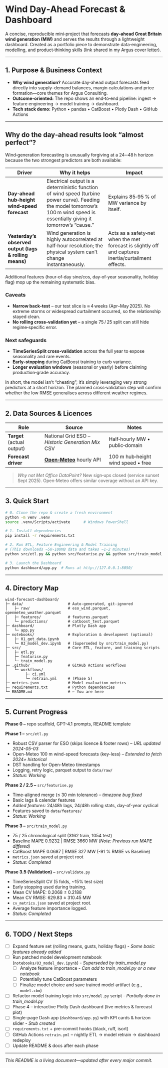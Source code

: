# Wind Day‑Ahead Forecast & Dashboard

A concise, reproducible mini‑project that forecasts **day‑ahead Great Britain wind generation (MW)** and serves the results through a lightweight dashboard.
Created as a portfolio piece to demonstrate data‑engineering, modelling, and product‑thinking skills (link shared in my Argus cover letter).

---

## 1. Purpose & Business Context

* **Why wind generation?** Accurate day‑ahead output forecasts feed directly into supply–demand balances, margin calculations and price formation—core themes for Argus Consulting.
* **Outcome‑oriented:** The repo shows an end‑to‑end pipeline: ingest → feature engineering → model training → dashboard.
* **Tech stack demo:** Python • pandas • CatBoost • Plotly Dash • GitHub Actions

---

## Why do the day‑ahead results look “almost perfect”?

Wind‑generation forecasting is unusually forgiving at a 24‑‑48 h horizon because the two strongest predictors are both available:

| Driver | Why it helps | Impact |
|--------|--------------|--------|
| **Day‑ahead hub‑height wind‑speed forecast** | Electrical output is a deterministic function of wind speed (turbine power curve).  Feeding the model tomorrow’s 100 m wind speed is essentially giving it tomorrow’s “cause.” | Explains 85‑95 % of MW variance by itself. |
| **Yesterday’s observed output (lags & rolling means)** | Wind generation is highly autocorrelated at half‑hour resolution; the physical system can’t change instantaneously. | Acts as a safety‑net when the met forecast is slightly off and captures inertia/curtailment effects. |

Additional features (hour‑of‑day sine/cos, day‑of‑year seasonality, holiday flag) mop up the remaining systematic bias.

### Caveats
* **Narrow back‑test** – our test slice is ≈ 4 weeks (Apr–May 2025).  No extreme storms or widespread curtailment occurred, so the relationship stayed clean.  
* **No rolling cross‑validation yet** – a single 75 / 25 split can still hide regime‑specific error.

### Next safeguards
* **TimeSeriesSplit cross‑validation** across the full year to expose seasonality and rare events.  
* **Early‑stopping** during CatBoost training to curb variance.  
* **Longer evaluation windows** (seasonal or yearly) before claiming production‑grade accuracy.

In short, the model isn’t “cheating”; it’s simply leveraging very strong predictors at a short horizon. The planned cross‑validation step will confirm whether the low RMSE generalises across different weather regimes.

---

## 2. Data Sources & Licences

| Role                       | Source                                               | Notes                              |
| -------------------------- | ---------------------------------------------------- | ---------------------------------- |
| **Target** (actual output) | National Grid ESO – *Historic Generation Mix* CSV    | Half‑hourly MW • public‑domain     |
| **Forecast driver**        | **[Open‑Meteo](https://open-meteo.com/)** hourly API | 100 m hub‑height wind speed • free |

> *Why not Met Office DataPoint?* New sign‑ups closed (service sunset Sept 2025). Open‑Meteo offers similar coverage without an API key.

---

## 3. Quick Start

```bash
# 0. Clone the repo & create a fresh environment
python -m venv .venv
source .venv/Scripts/activate      # Windows PowerShell

# 1. Install dependencies
pip install -r requirements.txt

# 2. Run ETL, Feature Engineering & Model Training
# (This downloads ~50-100MB data and takes ~1-2 minutes)
python src/etl.py && python src/featurise.py && python src/train_model.py

# 3. Launch the Dashboard
python dashboard/app.py  # Runs at http://127.0.0.1:8050/
```

---

## 4. Directory Map

```
wind-forecast-dashboard/
├─ data/                    # Auto-generated, git-ignored
│   ├─ raw/                 # eso_wind.parquet, openmeteo_weather.parquet
│   ├─ features/            # features.parquet
│   └─ predictions/         # catboost_test.parquet
├─ dashboard/               # Plotly Dash app
│   └─ app.py
├─ notebooks/               # Exploration & development (optional)
│   ├─ 01_get_data.ipynb
│   └─ 03_model_dev.ipynb   # (Superseded by src/train_model.py)
├─ src/                     # Core ETL, feature, and training scripts
│   ├─ etl.py
│   ├─ featurise.py
│   └─ train_model.py
├─ .github/                 # GitHub Actions workflows
│   └─ workflows/
│        ├─ ci.yml
│        └─ retrain.yml     # (Phase 5)
├─ metrics.json             # Model evaluation metrics
├─ requirements.txt         # Python dependencies
└─ README.md                # ← You are here
```

---

## 5. Current Progress

**Phase 0 –** repo scaffold, GPT-4.1 prompts, README template

**Phase 1 –** `src/etl.py`

* Robust CSV parser for ESO (skips licence & footer rows) – *URL updated 2024-05-03*
* Open-Meteo 100 m wind-speed forecasts (key-less) – *Extended to fetch 2024+ historical*
* DST handling for Open-Meteo timestamps
* Logging, retry logic, parquet output to `data/raw/`
* *Status: Working*

**Phase 2 / 2.5 –** `src/featurise.py`

* Time-aligned merge (≤ 30 min tolerance) – *timezone bug fixed*
* Basic lags & calendar features
* *Added features:* 24/48h lags, 24/48h rolling stats, day-of-year cyclical
* Features saved to `data/features/`
* *Status: Working*

**Phase 3 –** `src/train_model.py`
* 75 / 25 chronological split (3162 train, 1054 test)
* Baseline MAPE 0.9232 | RMSE 3660 MW  *(Note: Previous run MAPE differed)*
* CatBoost MAPE 0.0687 | RMSE 327 MW (-91 % RMSE vs Baseline)
* `metrics.json` saved at project root
* *Status: Completed*

**Phase 3.5 (Validation) –** `src/validate.py`
* TimeSeriesSplit CV (5 folds, ~15% test size)
* Early stopping used during training.
* Mean CV MAPE: 0.2068 ± 0.2188
* Mean CV RMSE: 629.83 ± 310.45 MW
* `cv_metrics.json` saved at project root.
* Average feature importance logged.
* *Status: Completed*

---

## 6. TODO / Next Steps

* [ ] Expand feature set (rolling means, gusts, holiday flags) - *Some basic features already added*
* [ ] Run patched model development notebook (`notebooks/03_model_dev.ipynb`) - *Superseded by train_model.py*
    * [ ] Analyze feature importance - *Can add to train_model.py or a new notebook*
    * [ ] Potentially tune CatBoost parameters
    * [ ] Finalize model choice and save trained model artifact (e.g., `model.cbm`)
* [ ] Refactor model training logic into `src/model.py` script - *Partially done in train_model.py*
* [ ] Phase 4 – interactive Plotly Dash dashboard (live metrics & forecast plot)
* [ ] Single-page Dash app (`dashboard/app.py`) with KPI cards & horizon slider - *Stub created*
* [ ] `requirements.txt` + pre-commit hooks (black, ruff, isort)
* [ ] GitHub Actions `retrain.yml` – nightly ETL → model retrain → dashboard redeploy
* [ ] Update README & docs after each phase

---

*This README is a living document—updated after every major commit.*
